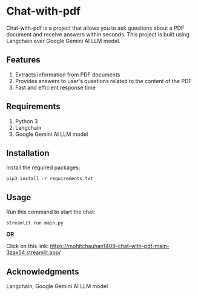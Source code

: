 # Chat-with-pdf
Chat-with-pdf is a project that allows you to ask questions about a PDF document and receive answers within seconds. This project is built using Langchain over Google Gemini AI LLM model.

## Features
1. Extracts information from PDF documents
2. Provides answers to user's questions related to the content of the PDF
3. Fast and efficient response time

## Requirements
1. Python 3
2. Langchain
3. Google Gemini AI LLM model

## Installation
Install the required packages:

`pip3 install -r requirements.txt`

## Usage
Run this command to start the chat:

`streamlit run main.py`

**OR**

Click on this link: https://mohitchauhan1409-chat-with-pdf-main-3zax54.streamlit.app/

## Acknowledgments
Langchain,
Google Gemini AI LLM model

